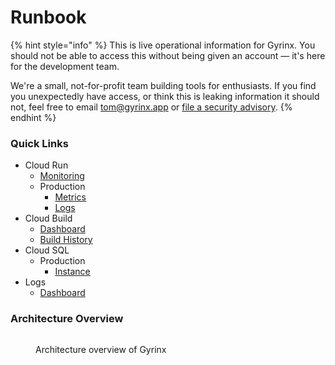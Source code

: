 # Runbook

{% hint style="info" %}
This is live operational information for Gyrinx. You should not be able to access this without being given an account — it's here for the development team.

We're a small, not-for-profit team building tools for enthusiasts. If you find you unexpectedly have access, or think this is leaking information it should not, feel free to email [tom@gyrinx.app](mailto:tom@gyrinx.app) or [file a security advisory](https://github.com/gyrinx-app/gyrinx/security/advisories/new).&#x20;
{% endhint %}

### Quick Links

- Cloud Run
  - [Monitoring](https://console.cloud.google.com/monitoring/dashboards/integration/cloud_run.cloudrun-monitoring;duration=P1D?invt=Abt3Dw\&project=windy-ellipse-440618-p9\&pageState=\(%22eventTypes%22:\(%22selected%22:%5B%22CLOUD_ALERTING_ALERT%22,%22CLOUD_RUN_DEPLOYMENT%22%5D\)\))
  - Production
    - [Metrics](https://console.cloud.google.com/run/detail/europe-west2/gyrinx/metrics?invt=Abt3Dw\&project=windy-ellipse-440618-p9)
    - [Logs](https://console.cloud.google.com/run/detail/europe-west2/gyrinx/logs?invt=Abt3Dw\&project=windy-ellipse-440618-p9)
- Cloud Build
  - [Dashboard](https://console.cloud.google.com/cloud-build/dashboard?invt=Abt3Dw\&project=windy-ellipse-440618-p9)
  - [Build History](https://console.cloud.google.com/cloud-build/builds;region=global?query=trigger_id%3D%22bd49e415-bc5c-411a-a19d-ec77599c3ddf%22\&invt=Abt3Dw\&project=windy-ellipse-440618-p9)
- Cloud SQL
  - Production
    - [Instance](https://console.cloud.google.com/sql/instances/gyrinx-app-bootstrap-db/overview?invt=Abt3Dw\&project=windy-ellipse-440618-p9)
- Logs
  - [Dashboard](https://console.cloud.google.com/monitoring/dashboards/resourceList/logs;duration=P1D?invt=Abt3Dw\&project=windy-ellipse-440618-p9)

### Architecture Overview

<figure><img src=".gitbook/assets/image (2).png" alt=""><figcaption><p>Architecture overview of Gyrinx</p></figcaption></figure>
